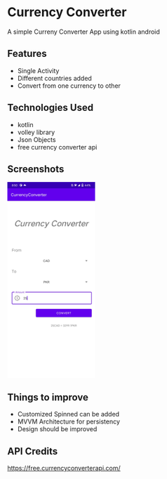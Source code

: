 
# Currency Converter

A simple Curreny Converter App using kotlin android
## Features

- Single Activity 
- Different countries added
- Convert from one currency to other




## Technologies Used

- kotlin
- volley library
- Json Objects
- free currency converter api

  
## Screenshots


<p float="left">
  <img src="https://github.com/asimkaka-coder/CurrencyConverter/blob/master/curreny_ss.jpg" alt="MainActivity" width="200"/>
</p>


  
## Things to improve

- Customized Spinned can be added
- MVVM Architecture for persistency
- Design should be improved

## API Credits

https://free.currencyconverterapi.com/





  
